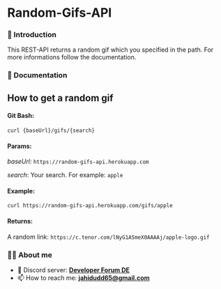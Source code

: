 # Random-Gifs-API

### 👋 Introduction

This REST-API returns a random gif which you specified in the path. For more informations follow the documentation.

### 📄 Documentation

## How to get a random gif

#### Git Bash:
```curl {baseUrl}/gifs/{search}```

#### Params:

*baseUrl:*  ```https://random-gifs-api.herokuapp.com```

*search*:  Your search. For example: ```apple```

#### Example: 
```curl https://random-gifs-api.herokuapp.com/gifs/apple```

#### Returns:
A random link: ```https://c.tenor.com/lNyG1A5meX0AAAAj/apple-logo.gif```


### 👨‍💻 About me

- 👾 Discord server: **[Developer Forum DE]([https://discord.gg/urvsvPqQ3T])**
-   📫 How to reach me: **[jahidudd65@gmail.com](mailto:jahidudd65@gmail.com)**
